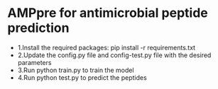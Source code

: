 # AMPpre for antimicrobial peptide prediction

* 1.Install the required packages: pip install -r requirements.txt
* 2.Update the config.py file and config-test.py file with the desired parameters
* 3.Run python train.py to train the model
* 4.Run python test.py to predict the peptides
